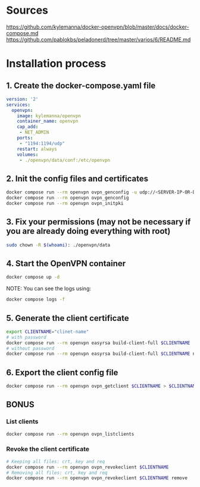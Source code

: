 # Sources
https://github.com/kylemanna/docker-openvpn/blob/master/docs/docker-compose.md
https://github.com/pablokbs/peladonerd/tree/master/varios/6/README.md

# Installation process
## 1. Create the docker-compose.yaml file

```yaml
version: '2'
services:
  openvpn:
    image: kylemanna/openvpn
    container_name: openvpn
    cap_add:
     - NET_ADMIN
    ports:
     - "1194:1194/udp"
    restart: always
    volumes:
     - ./openvpn/data/conf:/etc/openvpn
```

## 2. Init the config files and certificates

```bash
docker compose run --rm openvpn ovpn_genconfig -u udp://<SERVER-IP-OR-DNS>
docker compose run --rm openvpn ovpn_genconfig
docker compose run --rm openvpn ovpn_initpki
```

## 3. Fix your permissions (may not be necessary if you are already doing everything with root)

```bash
sudo chown -R $(whoami): ./openvpn/data
```

## 4. Start the OpenVPN container

```bash
docker compose up -d
```

NOTE: You can see the logs using:

```bash
docker compose logs -f
```

## 5. Generate the client certificate

```bash
export CLIENTNAME="clinet-name"
# with password
docker compose run --rm openvpn easyrsa build-client-full $CLIENTNAME
# without password
docker compose run --rm openvpn easyrsa build-client-full $CLIENTNAME nopass
```

## 6. Export the client config file

```bash
docker compose run --rm openvpn ovpn_getclient $CLIENTNAME > $CLIENTNAME.ovpn
```

## BONUS

### List clients

```bash
docker compose run --rm openvpn ovpn_listclients
```

### Revoke the client certificate

```bash
# Keeping all files: crt, key and req
docker compose run --rm openvpn ovpn_revokeclient $CLIENTNAME
# Removing all files: crt, key and req
docker compose run --rm openvpn ovpn_revokeclient $CLIENTNAME remove
```
